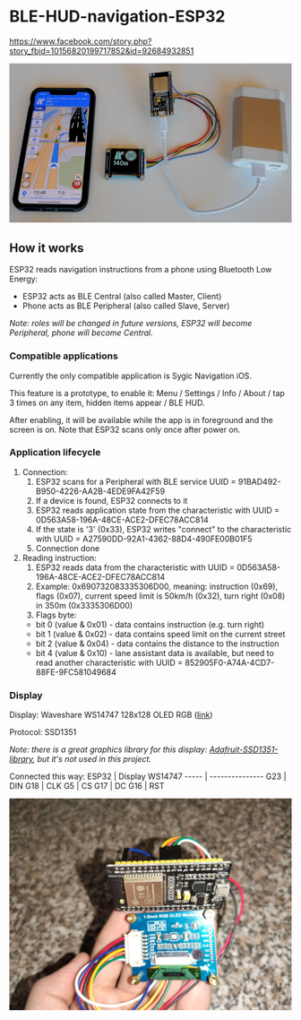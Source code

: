 # BLE-HUD-navigation-ESP32

https://www.facebook.com/story.php?story_fbid=10156820199717852&id=92684932851

![Prototype](/images/IMG_BLE_HUD.png)

## How it works
ESP32 reads navigation instructions from a phone using Bluetooth Low Energy:
* ESP32 acts as BLE Central (also called Master, Client)
* Phone acts as BLE Peripheral (also called Slave, Server)

*Note: roles will be changed in future versions, ESP32 will become Peripheral, phone will become Central.*

### Compatible applications
Currently the only compatible application is Sygic Navigation iOS.

This feature is a prototype, to enable it: Menu / Settings / Info / About / tap 3 times on any item, hidden items appear / BLE HUD.

After enabling, it will be available while the app is in foreground and the screen is on. Note that ESP32 scans only once after power on. 

### Application lifecycle
1. Connection:
   1. ESP32 scans for a Peripheral with BLE service UUID = 91BAD492-B950-4226-AA2B-4EDE9FA42F59
   1. If a device is found, ESP32 connects to it
   1. ESP32 reads application state from the characteristic with UUID = 0D563A58-196A-48CE-ACE2-DFEC78ACC814
   1. If the state is '3' (0x33), ESP32 writes "connect" to the characteristic with UUID = A27590DD-92A1-4362-88D4-490FE00B01F5
   1. Connection done
1. Reading instruction:
   1. ESP32 reads data from the characteristic with UUID = 0D563A58-196A-48CE-ACE2-DFEC78ACC814
   1. Example: 0x690732083335306D00, meaning: instruction (0x69), flags (0x07), current speed limit is 50km/h (0x32), turn right (0x08) in 350m (0x3335306D00)
   1. Flags byte:
     * bit 0 (value & 0x01) - data contains instruction (e.g. turn right)
     * bit 1 (value & 0x02) - data contains speed limit on the current street
     * bit 2 (value & 0x04) - data contains the distance to the instruction
     * bit 4 (value & 0x10) - lane assistant data is available, but need to read another characteristic with UUID = 852905F0-A74A-4CD7-88FE-9FC581049684

### Display
Display: Waveshare WS14747 128x128 OLED RGB ([link](https://www.waveshare.com/1.5inch-rgb-oled-module.htm))

Protocol: SSD1351

*Note: there is a great graphics library for this display: [Adafruit-SSD1351-library](https://github.com/adafruit/Adafruit-SSD1351-library), but it's not used in this project.*

Connected this way:
ESP32 | Display WS14747
----- | ---------------
G23 | DIN
G18 | CLK
G5 | CS
G17 | DC
G16 | RST

![Display connection](/images/IMG_Display_connection.jpg)

